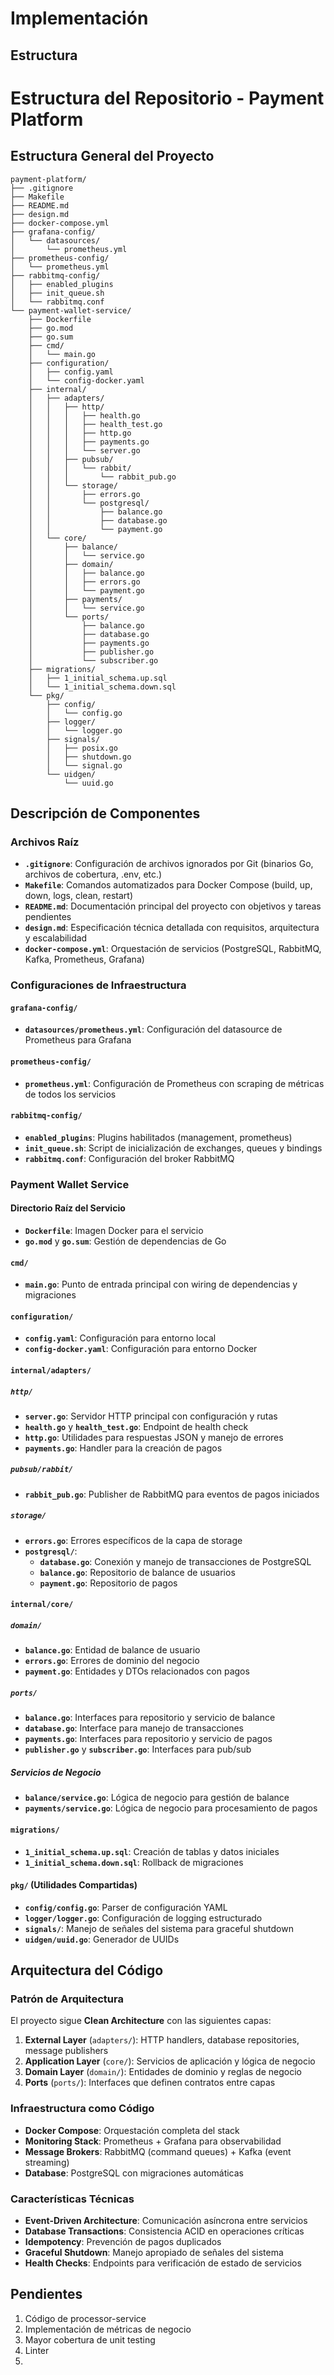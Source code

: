 # Implementación

## Estructura

# Estructura del Repositorio - Payment Platform

## Estructura General del Proyecto

```
payment-platform/
├── .gitignore
├── Makefile
├── README.md
├── design.md
├── docker-compose.yml
├── grafana-config/
│   └── datasources/
│       └── prometheus.yml
├── prometheus-config/
│   └── prometheus.yml
├── rabbitmq-config/
│   ├── enabled_plugins
│   ├── init_queue.sh
│   └── rabbitmq.conf
└── payment-wallet-service/
    ├── Dockerfile
    ├── go.mod
    ├── go.sum
    ├── cmd/
    │   └── main.go
    ├── configuration/
    │   ├── config.yaml
    │   └── config-docker.yaml
    ├── internal/
    │   ├── adapters/
    │   │   ├── http/
    │   │   │   ├── health.go
    │   │   │   ├── health_test.go
    │   │   │   ├── http.go
    │   │   │   ├── payments.go
    │   │   │   └── server.go
    │   │   ├── pubsub/
    │   │   │   └── rabbit/
    │   │   │       └── rabbit_pub.go
    │   │   └── storage/
    │   │       ├── errors.go
    │   │       └── postgresql/
    │   │           ├── balance.go
    │   │           ├── database.go
    │   │           └── payment.go
    │   └── core/
    │       ├── balance/
    │       │   └── service.go
    │       ├── domain/
    │       │   ├── balance.go
    │       │   ├── errors.go
    │       │   └── payment.go
    │       ├── payments/
    │       │   └── service.go
    │       └── ports/
    │           ├── balance.go
    │           ├── database.go
    │           ├── payments.go
    │           ├── publisher.go
    │           └── subscriber.go
    ├── migrations/
    │   ├── 1_initial_schema.up.sql
    │   └── 1_initial_schema.down.sql
    └── pkg/
        ├── config/
        │   └── config.go
        ├── logger/
        │   └── logger.go
        ├── signals/
        │   ├── posix.go
        │   ├── shutdown.go
        │   └── signal.go
        └── uidgen/
            └── uuid.go
```

## Descripción de Componentes

### Archivos Raíz

- **`.gitignore`**: Configuración de archivos ignorados por Git (binarios Go, archivos de cobertura, .env, etc.)
- **`Makefile`**: Comandos automatizados para Docker Compose (build, up, down, logs, clean, restart)
- **`README.md`**: Documentación principal del proyecto con objetivos y tareas pendientes
- **`design.md`**: Especificación técnica detallada con requisitos, arquitectura y escalabilidad
- **`docker-compose.yml`**: Orquestación de servicios (PostgreSQL, RabbitMQ, Kafka, Prometheus, Grafana)

### Configuraciones de Infraestructura

#### `grafana-config/`
- **`datasources/prometheus.yml`**: Configuración del datasource de Prometheus para Grafana

#### `prometheus-config/`
- **`prometheus.yml`**: Configuración de Prometheus con scraping de métricas de todos los servicios

#### `rabbitmq-config/`
- **`enabled_plugins`**: Plugins habilitados (management, prometheus)
- **`init_queue.sh`**: Script de inicialización de exchanges, queues y bindings
- **`rabbitmq.conf`**: Configuración del broker RabbitMQ

### Payment Wallet Service

#### Directorio Raíz del Servicio
- **`Dockerfile`**: Imagen Docker para el servicio
- **`go.mod`** y **`go.sum`**: Gestión de dependencias de Go

#### `cmd/`
- **`main.go`**: Punto de entrada principal con wiring de dependencias y migraciones

#### `configuration/`
- **`config.yaml`**: Configuración para entorno local
- **`config-docker.yaml`**: Configuración para entorno Docker

#### `internal/adapters/`

##### `http/`
- **`server.go`**: Servidor HTTP principal con configuración y rutas
- **`health.go`** y **`health_test.go`**: Endpoint de health check
- **`http.go`**: Utilidades para respuestas JSON y manejo de errores
- **`payments.go`**: Handler para la creación de pagos

##### `pubsub/rabbit/`
- **`rabbit_pub.go`**: Publisher de RabbitMQ para eventos de pagos iniciados

##### `storage/`
- **`errors.go`**: Errores específicos de la capa de storage
- **`postgresql/`**:
    - **`database.go`**: Conexión y manejo de transacciones de PostgreSQL
    - **`balance.go`**: Repositorio de balance de usuarios
    - **`payment.go`**: Repositorio de pagos

#### `internal/core/`

##### `domain/`
- **`balance.go`**: Entidad de balance de usuario
- **`errors.go`**: Errores de dominio del negocio
- **`payment.go`**: Entidades y DTOs relacionados con pagos

##### `ports/`
- **`balance.go`**: Interfaces para repositorio y servicio de balance
- **`database.go`**: Interface para manejo de transacciones
- **`payments.go`**: Interfaces para repositorio y servicio de pagos
- **`publisher.go`** y **`subscriber.go`**: Interfaces para pub/sub

##### Servicios de Negocio
- **`balance/service.go`**: Lógica de negocio para gestión de balance
- **`payments/service.go`**: Lógica de negocio para procesamiento de pagos

#### `migrations/`
- **`1_initial_schema.up.sql`**: Creación de tablas y datos iniciales
- **`1_initial_schema.down.sql`**: Rollback de migraciones

#### `pkg/` (Utilidades Compartidas)
- **`config/config.go`**: Parser de configuración YAML
- **`logger/logger.go`**: Configuración de logging estructurado
- **`signals/`**: Manejo de señales del sistema para graceful shutdown
- **`uidgen/uuid.go`**: Generador de UUIDs

## Arquitectura del Código

### Patrón de Arquitectura
El proyecto sigue **Clean Architecture** con las siguientes capas:

1. **External Layer** (`adapters/`): HTTP handlers, database repositories, message publishers
2. **Application Layer** (`core/`): Servicios de aplicación y lógica de negocio
3. **Domain Layer** (`domain/`): Entidades de dominio y reglas de negocio
4. **Ports** (`ports/`): Interfaces que definen contratos entre capas

### Infraestructura como Código
- **Docker Compose**: Orquestación completa del stack
- **Monitoring Stack**: Prometheus + Grafana para observabilidad
- **Message Brokers**: RabbitMQ (command queues) + Kafka (event streaming)
- **Database**: PostgreSQL con migraciones automáticas

### Características Técnicas
- **Event-Driven Architecture**: Comunicación asíncrona entre servicios
- **Database Transactions**: Consistencia ACID en operaciones críticas
- **Idempotency**: Prevención de pagos duplicados
- **Graceful Shutdown**: Manejo apropiado de señales del sistema
- **Health Checks**: Endpoints para verificación de estado de servicios

## Pendientes

1. Código de processor-service
2. Implementación de métricas de negocio
3. Mayor cobertura de unit testing
4. Linter
5.